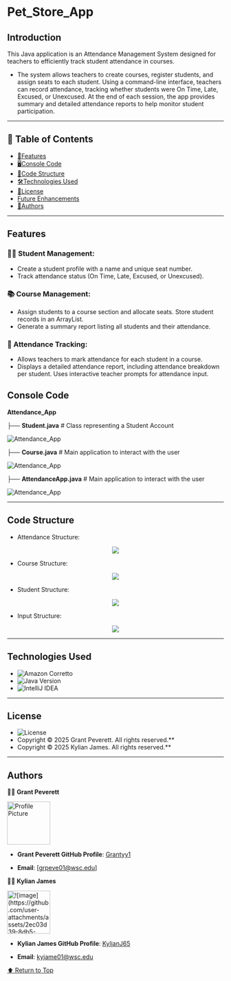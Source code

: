 # Pet_Store_App

## Introduction
This Java application is an Attendance Management System designed for teachers to efficiently track student attendance in courses.

- The system allows teachers to create courses, register students, and assign seats to each student. Using a command-line interface, teachers can record attendance, tracking whether students were On Time, Late, Excused, or Unexcused. At the end of each session, the app provides summary and detailed attendance reports to help monitor student participation.

---

## 📑 Table of Contents
- [📌Features](#features)
- [🖥️Console Code](#console-code)
- [📂Code Structure](#code-structure)
- [🛠️Technologies Used](#technologies-used)
- [📜License](#license)
- [Future Enhancements](#future-enhancements)
- [👥Authors](#authors)
--- 
## Features

### 🧑‍🎓 Student Management:

- Create a student profile with a name and unique seat number.
- Track attendance status (On Time, Late, Excused, or Unexcused).

### 📚 Course Management:

- Assign students to a course section and allocate seats.
Store student records in an ArrayList.
- Generate a summary report listing all students and their attendance.

### 📝 Attendance Tracking:

- Allows teachers to mark attendance for each student in a course.
- Displays a detailed attendance report, including attendance breakdown per student.
Uses interactive teacher prompts for attendance input.

## Console Code 

**Attendance_App**

├── **Student.java**        # Class representing a Student Account

<img src="https://github.com/Grantyy1/Attendance_App/blob/master/src/Student.java" alt="Attendance_App"/>

├── **Course.java**         # Main application to interact with the user

<img src="https://github.com/Grantyy1/Attendance_App/blob/master/src/Course.java" alt="Attendance_App"/>

├── **AttendanceApp.java**  # Main application to interact with the user

<img src="https://github.com/Grantyy1/Attendance_App/blob/master/src/AttendanceApp.java" alt="Attendance_App"/>

---

## Code Structure

* Attendance Structure:

<div align="center">
  <kbd>
    <img src="./assets/ATTENDANCE STRUC.jpg" />
  </kbd>
</div>

* Course Structure:

<div align="center">
  <kbd>
    <img src="./assets/COURSE STRUC.jpg" />
  </kbd>
</div>

* Student Structure: 

<div align="center">
  <kbd>
    <img src="./assets/STUDENT STRUC.jpg" />
  </kbd>
</div>

* Input Structure:

<div align="center">
  <kbd>
    <img src="./assets/INPUT STRUC.jpg" />
  </kbd>
</div>

---

## Technologies Used
- ![Amazon Corretto](https://img.shields.io/badge/Amazon_Corretto-blue?style=for-the-badge&logo=amazon-aws&logoColor=white)
- ![Java Version](https://img.shields.io/badge/Java-17-blue)
- ![IntelliJ IDEA](https://img.shields.io/badge/IntelliJ_IDEA-000000.svg?style=for-the-badge&logo=intellij-idea&logoColor=white)
---
## License
- ![License](https://img.shields.io/badge/License-MIT-green)
- Copyright &copy; 2025 Grant Peverett. All rights reserved.**
- Copyright &copy; 2025 Kylian James. All rights reserved.**
---
## Authors

👨‍💻 **Grant Peverett**

<img src="https://github.com/Grantyy1/Banking_App_2.0/blob/10657c1f1040e8041bc3800c4b000588742cfc73/Assets/8023B029-A886-4B1A-8DF6-1A7132D34B6A%20(1).JPG" alt="Profile Picture" width="100" /> 

- **Grant Peverett GitHub Profile**: [Grantyy1](https://github.com/Grantyy1)
  
- **Email**: [grpeve01@wsc.edu]

👨‍💻 **Kylian James**

<img src="https://github.com/Grantyy1/Attendance_App/blob/master/assets/182804587.jpg" alt="![image](https://github.com/user-attachments/assets/2ec03d39-8db5-477f-af9e-5c9e161530c4)
" width="100" />
- **Kylian James GitHub Profile**: [KylianJ65](https://github.com/KylianJ65)
  
- **Email**: [kyjame01@wsc.edu](mailto:kyjame01@wsc.edu)




[⬆️ Return to Top](#overview)
